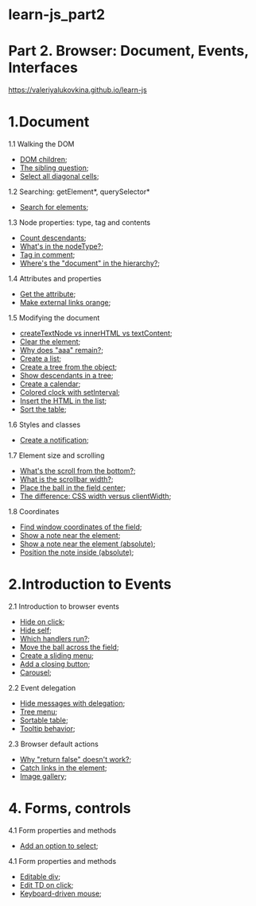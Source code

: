# learn-js_part2

# Part 2. Browser: Document, Events, Interfaces

https://valeriyalukovkina.github.io/learn-js

# 1.Document

1.1 Walking the DOM 
- [DOM children](https://valeriyalukovkina.github.io/learn-js_part2/1.Document/WalkingDOM/task1.html);
- [The sibling question](https://valeriyalukovkina.github.io/learn-js_part2/1.Document/WalkingDOM/task2.html);
- [Select all diagonal cells](https://valeriyalukovkina.github.io/learn-js_part2/1.Document/WalkingDOM/task3.html);

1.2 Searching: getElement*, querySelector*
- [Search for elements](https://valeriyalukovkina.github.io/learn-js_part2/1.Document/Searching/task1.html);

1.3 Node properties: type, tag and contents
- [Count descendants](https://valeriyalukovkina.github.io/learn-js_part2/1.Document/NodeProperties/task1.html);
- [What's in the nodeType?](https://valeriyalukovkina.github.io/learn-js_part2/1.Document/NodeProperties/task2.html);
- [Tag in comment](https://valeriyalukovkina.github.io/learn-js_part2/1.Document/NodeProperties/task3.html);
- [Where's the "document" in the hierarchy?](https://valeriyalukovkina.github.io/learn-js_part2/1.Document/NodeProperties/task4.html);

1.4 Attributes and properties
- [Get the attribute](https://valeriyalukovkina.github.io/learn-js_part2/1.Document/AttributesProperties/task1.html);
- [Make external links orange](https://valeriyalukovkina.github.io/learn-js_part2/1.Document/AttributesProperties/task2.html);

1.5 Modifying the document
- [createTextNode vs innerHTML vs textContent](https://valeriyalukovkina.github.io/learn-js_part2/1.Document/ModifyingDocument/task1.html);
- [Clear the element](https://valeriyalukovkina.github.io/learn-js_part2/1.Document/ModifyingDocument/task2.html);
- [Why does "aaa" remain?](https://valeriyalukovkina.github.io/learn-js_part2/1.Document/ModifyingDocument/task3.html);
- [Create a list](https://valeriyalukovkina.github.io/learn-js_part2/1.Document/ModifyingDocument/task4.html);
- [Create a tree from the object](https://valeriyalukovkina.github.io/learn-js_part2/1.Document/ModifyingDocument/task5.html);
- [Show descendants in a tree](https://valeriyalukovkina.github.io/learn-js_part2/1.Document/ModifyingDocument/task6.html);
- [Create a calendar](https://valeriyalukovkina.github.io/learn-js_part2/1.Document/ModifyingDocument/task7.html);
- [Colored clock with setInterval](https://valeriyalukovkina.github.io/learn-js_part2/1.Document/ModifyingDocument/task8.html);
- [Insert the HTML in the list](https://valeriyalukovkina.github.io/learn-js_part2/1.Document/ModifyingDocument/task9.html);
- [Sort the table](https://valeriyalukovkina.github.io/learn-js_part2/1.Document/ModifyingDocument/task10.html);

1.6 Styles and classes
- [Create a notification](https://valeriyalukovkina.github.io/learn-js_part2/1.Document/StylesClasses/task1.html);

1.7 Element size and scrolling
- [What's the scroll from the bottom?](https://valeriyalukovkina.github.io/learn-js_part2/1.Document/Scrolling/task1.html);
- [What is the scrollbar width?](https://valeriyalukovkina.github.io/learn-js_part2/1.Document/Scrolling/task2.html);
- [Place the ball in the field center](https://valeriyalukovkina.github.io/learn-js_part2/1.Document/Scrolling/task3.html);
- [The difference: CSS width versus clientWidth](https://valeriyalukovkina.github.io/learn-js_part2/1.Document/Scrolling/task4.html);

1.8 Coordinates
- [Find window coordinates of the field](https://valeriyalukovkina.github.io/learn-js_part2/1.Document/Coordinates/task1.html);
- [Show a note near the element](https://valeriyalukovkina.github.io/learn-js_part2/1.Document/Coordinates/task2.html);
- [Show a note near the element (absolute)](https://valeriyalukovkina.github.io/learn-js_part2/1.Document/Coordinates/task3.html);
- [Position the note inside (absolute)](https://valeriyalukovkina.github.io/learn-js_part2/1.Document/Coordinates/task4.html);

# 2.Introduction to Events

2.1 Introduction to browser events
- [Hide on click](https://valeriyalukovkina.github.io/learn-js_part2/2.IntroductionEvents/Introduction/task1.html);
- [Hide self](https://valeriyalukovkina.github.io/learn-js_part2/2.IntroductionEvents/Introduction/task2.html);
- [Which handlers run?](https://valeriyalukovkina.github.io/learn-js_part2/2.IntroductionEvents/Introduction/task3.html);
- [Move the ball across the field](https://valeriyalukovkina.github.io/learn-js_part2/2.IntroductionEvents/Introduction/task4.html);
- [Create a sliding menu](https://valeriyalukovkina.github.io/learn-js_part2/2.IntroductionEvents/Introduction/task5.html);
- [Add a closing button](https://valeriyalukovkina.github.io/learn-js_part2/2.IntroductionEvents/Introduction/task6.html);
- [Carousel](https://valeriyalukovkina.github.io/learn-js_part2/2.IntroductionEvents/Introduction/task7.html);

2.2 Event delegation
- [Hide messages with delegation](https://valeriyalukovkina.github.io/learn-js_part2/2.IntroductionEvents/Delegation/task1.html);
- [Tree menu](https://valeriyalukovkina.github.io/learn-js_part2/2.IntroductionEvents/Delegation/task2.html);
- [Sortable table](https://valeriyalukovkina.github.io/learn-js_part2/2.IntroductionEvents/Delegation/task3.html);
- [Tooltip behavior](https://valeriyalukovkina.github.io/learn-js_part2/2.IntroductionEvents/Delegation/task4.html);

2.3 Browser default actions
- [Why "return false" doesn't work?](https://valeriyalukovkina.github.io/learn-js_part2/2.IntroductionEvents/BrowserActions/task1.html);
- [Catch links in the element](https://valeriyalukovkina.github.io/learn-js_part2/2.IntroductionEvents/BrowserActions/task2.html);
- [Image gallery](https://valeriyalukovkina.github.io/learn-js_part2/2.IntroductionEvents/BrowserActions/task3.html);

# 4. Forms, controls

4.1 Form properties and methods
- [Add an option to select](https://valeriyalukovkina.github.io/learn-js_part2/4.FormsControls/FormProperties/task1.html);

4.1 Form properties and methods
- [Editable div](https://valeriyalukovkina.github.io/learn-js_part2/4.FormsControls/Focusing/task1.html);
- [Edit TD on click](https://valeriyalukovkina.github.io/learn-js_part2/4.FormsControls/Focusing/task2.html);
- [Keyboard-driven mouse](https://valeriyalukovkina.github.io/learn-js_part2/4.FormsControls/Focusing/task3.html);